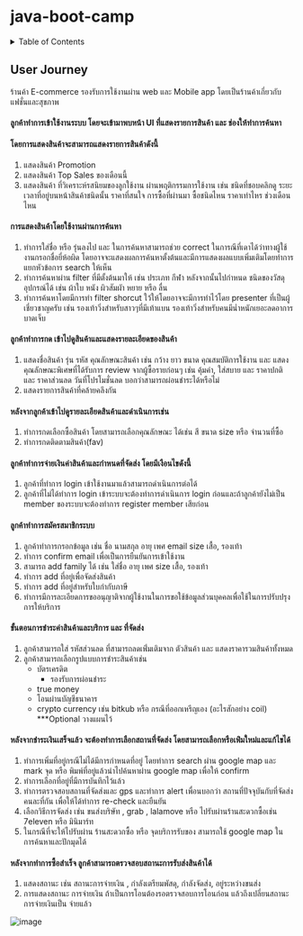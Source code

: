 # java-boot-camp

<!-- TABLE OF CONTENTS -->
<details>
  <summary>Table of Contents</summary>
  <ol>
    <li>
      <a href="#about-the-project">User Journey</a>
      <ul>
        <li><a href="#built-with">Built With</a></li>
      </ul>
    </li>
    <li>
      <a href="#getting-started">Getting Started</a>
      <ul>
        <li><a href="#prerequisites">Prerequisites</a></li>
        <li><a href="#installation">Installation</a></li>
      </ul>
    </li>
    <li><a href="#usage">Usage</a></li>
    <li><a href="#roadmap">Roadmap</a></li>
    <li><a href="#contributing">Contributing</a></li>
    <li><a href="#license">License</a></li>
    <li><a href="#contact">Contact</a></li>
    <li><a href="#acknowledgments">Acknowledgments</a></li>
  </ol>
</details>



<!-- TABLE OF CONTENTS -->
## User Journey

ร้านค้า E-commerce รองรับการใช้งานผ่าน web และ Mobile app โดยเป็นร้านค้าเกี่ยวกับ แฟชั่นและสุขภาพ
#### ลูกค้าทำการเข้าใช้งานระบบ โดยจะเข้ามาพบหน้า UI ที่แสดงรายการสินค้า และ ช่องให้ทำการค้นหา 
#### โดยการแสดงสินค้าจะสามารถแสดงรายการสินค้าดังนี้ 
1. แสดงสินค้า Promotion 
2. แสดงสินค้า Top Sales ของเดือนนี้
3. แสดงสินค้า ที่วิเคราะห์รสนิยมของลูกใช้งาน ผ่านพฤติกรรมการใช้งาน เช่น ชนิดที่ชอบคลิกดู ระยะเวลาที่อยู่บนหน้าสินค้าชนิดนั้น ราคาที่สนใจ การซื้อที่ผ่านมา ซื้อชนิดไหน ราคาเท่าไหร ช่วงเดือนไหน
#### การแสดงสินค้าโดยใช้งานผ่านการค้นหา
1. ทำการใส่ชื่อ หรือ รุ่นลงไป และ ในการค้นหาสามารถช่วย correct ในการณีที่เดาได้ว่าทางผู้ใช้งานกรอกชื่อยี่ห้อผิด โดยอาจจะแสดงผลการค้นหาตั้งต้นและมีการแสดงผลแบบเพิ่มเติมโดยทำการแยกหัวข้อการ search ให้เห็น
2. ทำการค้นหาผ่าน filter ที่มีตั้งต้นมาให้ เช่น ประเภท กีฬา หลังจากนั้นไปกำหนด ชนิดของวัสดุอุปกรณ์ได้ เช่น ผ้าใบ หนัง ผิวสัมผัา หยาย หรือ ลื่น
3. ทำการค้นหาโดยมีการทำ filter shorcut ใว้ให้โดยอาจจะมีการทำไว้โดย presenter ที่เป็นผู้เชี่ยวชาญครับ เช่น รองเท้าวิ่งสำหรับสาวๆที่มีเท้าแบน รองเท้าวิ่งสำหรับคนมีน่ำหนักเยอะลดอาการบาดเจ็บ
#### ลูกค้าทำการกด เข้าไปดูสินค้าและแสดงรายละเอียดของสินค้า
1. แสดงชื่อสินค้า รุ่น รหัส คุณลักษณะสินค้า เช่น กว้าง ยาว ขนาด คุณสมบัติการใช้งาน และ แสดงคุณลักษณะพิเศษที่ได้รับการ review จากผู้ซื้อรายก่อนๆ เช่น คุ้มค่า, ใส่สบาย และ ราคาปกติ และ ราคาส่วนลด วันที่โปรโมชั่นลด บอกว่าสามารถผ่อนชำระได้หรือไม่
2. แสดงรายการสินค้าที่คล้ายคลึงกัน
#### หลังจากลูกค้าเข้าไปดูรายละเอียดสินค้าและดำเนินการเช่น
1. ทำการกดเลือกซื้อสินค้า โดยสามารถเลือกคุณลักษณะ ได้เช่น สี ขนาด size หรือ จำนวนที่ซื้อ 
2. ทำการกดติดตามสินค้า(fav)
#### ลูกค้าทำการจ่ายเงินค่าสินค้าและกำหนดที่จัดส่ง โดยมีเงือนไขดังนี้
1. ลูกค้าที่ทำการ login เข้าใช้งานมาแล้วสามารถดำเนินการต่อได้
2. ลูกค้าที่ไม่ได้ทำการ login เข้าระบบจะต้องทำการดำเนินการ login ก่อนและถ้าลูกค้ายังไม่เป็น member ของระบบจะต้องทำการ register member เสียก่อน
#### ลูกค้าทำการสมัครสมาชิกระบบ
1. ลูกค้าทำการกรอกข้อมูล เช่น ชื่อ นามสกุล อายุ เพศ email size เสื้อ, รองเท้า
2. ทำการ confirm email เพื่อเป็นการยืนยันการเข้าใช้งาน
3. สามารถ add family ได้ เช่น ใส่ชื่อ อายุ เพศ size เสื้อ, รองเท้า
4. ทำการ add ที่อยู่เพื่อจัดส่งสินค้า
5. ทำการ add ที่อยู่สำหรับใบกำกับภาษี
6. ทำการมีการละเอียดการขออนุญาติจากผู้ใช้งานในการขอใช้ข้อมูลส่วนบุคคลเพื่อใช้ในการปรับปรุงการให้บริการ
#### ขั้นตอนการชำระค่าสินค้าและบริการ และ ที่จัดส่ง
1. ลูกค้าสามารถใส่ รหัสส่วนลด ที่สามารถลดเพ่ิ่มเติมจาก ตัวสินค้า และ แสดงราคารวมสินค้าทั้งหมด
2. ลูกค้าสามารถเลือกรูปแบบการชำระสินค้าเช่น
   - บัตรเครดิต
     - รองรับการผ่อนชำระ
   - true money
   - โอนผ่านบัญชีธนาคาร
   - crypto currency เช่น bitkub หรือ กรณีที่ออกเหรีญเอง (อะไรสักอย่าง coil) ***Optional วางแผนไว้
#### หลังจากชำระเงินเสร็จแล้ว จะต้องทำการเลือกสถานที่จัดส่ง โดยสามารถเลือกหรือเพ่ิมใหม่และแก้ไขได้
1. ทำการเพิ่มที่อยู่กรณีไม่ได้มีการกำหนดที่อยู่ โดยทำการ search ผ่าน google map และ mark จุด หรือ พิมพ์ที่อยู่แล้วนำไปค้นหาผ่าน google map เพื่อให้ confirm 
2. ทำการเลือกที่อยู่ที่มีการบันทึกไว้แล้ว
3. ทำการตรวจสอบสถานที่จัดส่งและ gps และทำการ alert เพื่อนบอกว่า สถานที่ปัจจุบันกับที่จัดส่งคนละที่กัน เพื่อให้ได้ทำการ re-check และยืนยัน
4. เลือกวิธีการจัดส่ง เช่น ขนส่งบริษัท , grab , lalamove หรือ ไปรับผ่านร้านสะดวกซื้อเช่น 7eleven หรือ มินิมาร์ท
5. ในกรณีที่จะให้ไปรับผ่าน ร้านสะดวกซื้อ หรือ จุดบริการรับของ สามารถใช้ google map ในการค้นหาและปักมุดได้

#### หลังจากทำการซื้อสำเร็จ ลูกค้าสามารถตรวจสอบสถานะการรับส่งสินค้าได้
1. แสดงสถานะ เช่น สถานะการจ่ายเงิน , กำลังเตรียมพัสดุ, กำลังจัดส่ง, อยู่ระหว่างขนส่ง
2. การแสดงสถานะ การจ่ายเงิน ถ้าเป็นการโอนต้องรอตรวจสอบการโอนก่อน แล้วถึงเปลี่ยนสถานะการจ่ายเงินเป็น จ่ายแล้ว

![image](https://github.com/gambtimis/java-boot-camp/java-boot-camp-week1.png?raw=true)